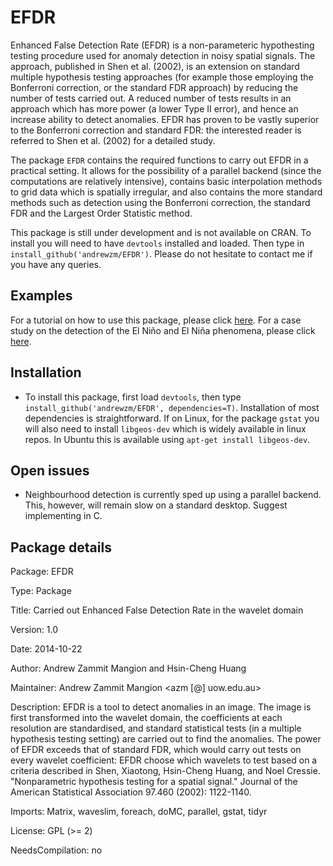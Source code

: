 EFDR
====

Enhanced False Detection Rate (EFDR) is a non-parameteric hypothesting testing procedure used for anomaly detection in noisy spatial signals. The approach, published in Shen et al. (2002), is an extension on standard multiple hypothesis testing approaches (for example those employing the Bonferroni correction, or the standard FDR approach) by reducing the number of tests carried out. A reduced number of tests results in an approach which has more power (a lower Type II error), and hence an increase ability to detect anomalies. EFDR has proven to be vastly superior to the Bonferroni correction and standard FDR: the interested reader is referred to Shen et al. (2002) for a detailed study.

The package `EFDR` contains the required functions to carry out EFDR in a practical setting. It allows for the possibility of a parallel backend (since the computations are relatively intensive), contains basic interpolation methods to grid data which is spatially irregular, and also contains the more standard methods such as detection using the Bonferroni correction, the standard FDR and the Largest Order Statistic method. 

This package is still under development and is not available on CRAN. To install you will need to have `devtools` installed and loaded. Then type in  `install_github('andrewzm/EFDR')`. Please do not hesitate to contact me if you have any queries.

Examples
--------

For a tutorial on how to use this package, please click [here](http://htmlpreview.github.io/?https://github.com/andrewzm/EFDR/blob/master/vignettes/EFDR.html). For a case study on the detection of the El Niño and El Niña phenomena, please click [here](http://htmlpreview.github.io/?https://github.com/andrewzm/EFDR/blob/master/vignettes/EFDR_SST.html).

Installation
------------

- To install this package, first load `devtools`, then type `install_github('andrewzm/EFDR', dependencies=T)`. Installation of most dependencies is straightforward. If on Linux, for the package `gstat` you will also need to install `libgeos-dev` which is widely available in linux repos. In Ubuntu this is available using `apt-get install libgeos-dev`.


Open issues
---------------

- Neighbourhood detection is currently sped up using a parallel backend. This, however, will remain slow on a standard desktop. Suggest implementing in C.


Package details
---------------

Package: EFDR

Type: Package

Title: Carried out Enhanced False Detection Rate in the wavelet domain

Version: 1.0

Date: 2014-10-22

Author: Andrew Zammit Mangion and Hsin-Cheng Huang

Maintainer: Andrew Zammit Mangion <azm [@] uow.edu.au>

Description: EFDR is a tool to detect anomalies in an image. The image is first
    transformed into the wavelet domain, the coefficients at each resolution
    are standardised, and standard statistical tests (in a multiple hypothesis
    testing setting) are carried out to find the anomalies. The power of EFDR
    exceeds that of standard FDR, which would carry out tests on every wavelet
    coefficient: EFDR choose which wavelets to test based on a criteria
    described in Shen, Xiaotong, Hsin-Cheng Huang, and Noel Cressie.
    "Nonparametric hypothesis testing for a spatial signal." Journal of the
    American Statistical Association 97.460 (2002): 1122-1140.

Imports:
    Matrix,
    waveslim,
    foreach,
    doMC,
    parallel,
    gstat,
    tidyr

License: GPL (>= 2)

NeedsCompilation: no
